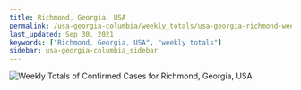 ```yaml
---
title: Richmond, Georgia, USA
permalink: /usa-georgia-columbia/weekly_totals/usa-georgia-richmond-weekly_totals.html
last_updated: Sep 30, 2021
keywords: ["Richmond, Georgia, USA", "weekly totals"]
sidebar: usa-georgia-columbia_sidebar
---
```


![Weekly Totals of Confirmed Cases for Richmond, Georgia, USA](/covid_tracker/images/graphs/usa-georgia-richmond-weekly_totals_graph.png)
